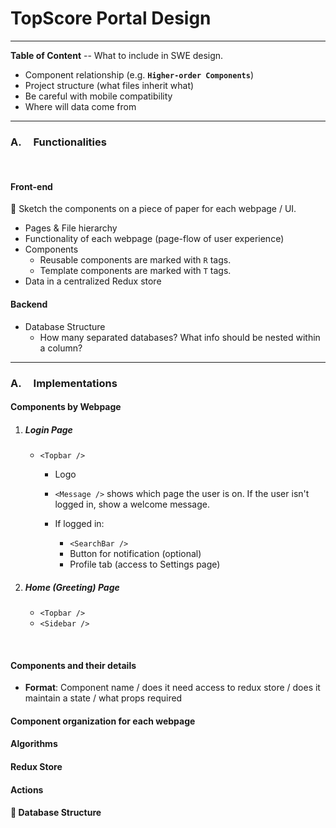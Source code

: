 #   TopScore Portal Design
<hr>

**Table of Content** -- What to include in SWE design.
*   Component relationship (e.g. **`Higher-order Components`**)
*   Project structure (what files inherit what)
*   Be careful with mobile compatibility
*   Where will data come from

<hr>

### A. &nbsp;&nbsp;&nbsp; Functionalities
<br>

#### Front-end
:rocket: Sketch the components on a piece of paper for each webpage / UI.
- Pages & File hierarchy
- Functionality of each webpage (page-flow of user experience)
- Components 
    - Reusable components are marked with `R` tags.
    - Template components are marked with `T` tags.
- Data in a centralized Redux store

#### Backend 
- Database Structure
    - How many separated databases? What info should be nested within a column?


<hr>

### A. &nbsp;&nbsp;&nbsp; Implementations

#### Components by Webpage

1. ##### Login Page
    - `<Topbar />`
        - Logo    
        - `<Message />` shows which page the user is on. If the user isn't logged in, show a welcome message.
        
        - If logged in:
            - `<SearchBar />`
            - Button for notification (optional)
            - Profile tab (access to Settings page)
2. ##### Home (Greeting) Page
    - `<Topbar />`
    - `<Sidebar />`
<br>

#### Components and their details
- **Format**: Component name / does it need access to redux store / does it maintain a state / what props required

#### Component organization for each webpage

#### Algorithms 

#### Redux Store 

#### Actions

#### :rocket: Database Structure